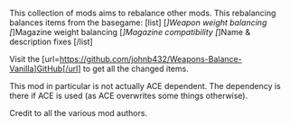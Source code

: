 This collection of mods aims to rebalance other mods.
This rebalancing balances items from the basegame:
[list]
[*]Weapon weight balancing
[*]Magazine weight balancing
[*]Magazine compatibility
[*]Name & description fixes
[/list]

Visit the [url=https://github.com/johnb432/Weapons-Balance-Vanilla]GitHub[/url] to get all the changed items.

This mod in particular is not actually ACE dependent. The dependency is there if ACE is used (as ACE overwrites some things otherwise).

Credit to all the various mod authors.
